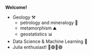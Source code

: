 **Welcome!**

* Geology ⚒️
  * petrology and mineralogy 🔬  
  * metamorphism ⛰️
  * geostatistics 📊
* Data Science & Machine Learning 🤖
* Julia enthusiast! 🔵🟣🔴🟢
